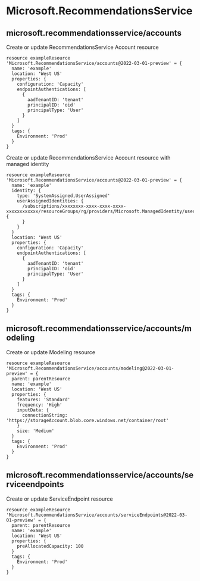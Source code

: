 # Microsoft.RecommendationsService

## microsoft.recommendationsservice/accounts

Create or update RecommendationsService Account resource
```bicep
resource exampleResource 'Microsoft.RecommendationsService/accounts@2022-03-01-preview' = {
  name: 'example'
  location: 'West US'
  properties: {
    configuration: 'Capacity'
    endpointAuthentications: [
      {
        aadTenantID: 'tenant'
        principalID: 'oid'
        principalType: 'User'
      }
    ]
  }
  tags: {
    Environment: 'Prod'
  }
}
```

Create or update RecommendationsService Account resource with managed identity
```bicep
resource exampleResource 'Microsoft.RecommendationsService/accounts@2022-03-01-preview' = {
  name: 'example'
  identity: {
    type: 'SystemAssigned,UserAssigned'
    userAssignedIdentities: {
      /subscriptions/xxxxxxxx-xxxx-xxxx-xxxx-xxxxxxxxxxxx/resourceGroups/rg/providers/Microsoft.ManagedIdentity/userAssignedIdentities/userAssignedIdentity: {
      }
    }
  }
  location: 'West US'
  properties: {
    configuration: 'Capacity'
    endpointAuthentications: [
      {
        aadTenantID: 'tenant'
        principalID: 'oid'
        principalType: 'User'
      }
    ]
  }
  tags: {
    Environment: 'Prod'
  }
}
```

## microsoft.recommendationsservice/accounts/modeling

Create or update Modeling resource
```bicep
resource exampleResource 'Microsoft.RecommendationsService/accounts/modeling@2022-03-01-preview' = {
  parent: parentResource 
  name: 'example'
  location: 'West US'
  properties: {
    features: 'Standard'
    frequency: 'High'
    inputData: {
      connectionString: 'https://storageAccount.blob.core.windows.net/container/root'
    }
    size: 'Medium'
  }
  tags: {
    Environment: 'Prod'
  }
}
```

## microsoft.recommendationsservice/accounts/serviceendpoints

Create or update ServiceEndpoint resource
```bicep
resource exampleResource 'Microsoft.RecommendationsService/accounts/serviceEndpoints@2022-03-01-preview' = {
  parent: parentResource 
  name: 'example'
  location: 'West US'
  properties: {
    preAllocatedCapacity: 100
  }
  tags: {
    Environment: 'Prod'
  }
}
```
